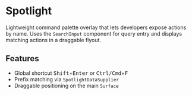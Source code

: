 # Spotlight

Lightweight command palette overlay that lets developers expose actions by name.
Uses the `SearchInput` component for query entry and displays matching actions
in a draggable flyout.

## Features

- Global shortcut <kbd>Shift</kbd>+<kbd>Enter</kbd> or <kbd>Ctrl/Cmd</kbd>+<kbd>F</kbd>
- Prefix matching via `SpotlightDataSupplier`
- Draggable positioning on the main `Surface`
